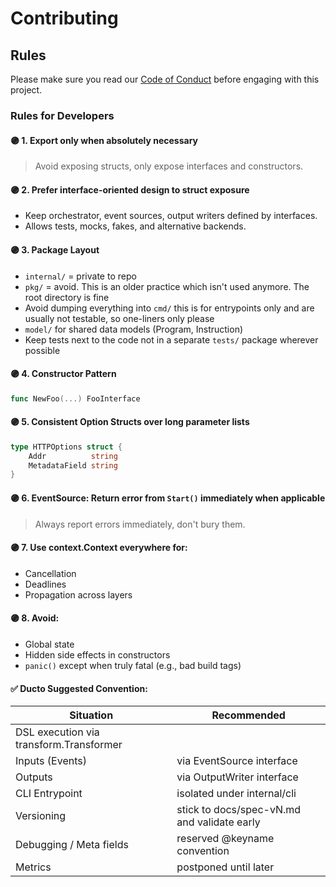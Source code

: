 # Contributing

## Rules

Please make sure you read our [Code of Conduct](./CODE_OF_CONDUCT.md) before engaging with this project.

### Rules for Developers

#### 🟣 1. Export only when absolutely necessary
> Avoid exposing structs, only expose interfaces and constructors.

#### 🟣 2. Prefer interface-oriented design to struct exposure
- Keep orchestrator, event sources, output writers defined by interfaces.
- Allows tests, mocks, fakes, and alternative backends.

#### 🟣 3. Package Layout
- `internal/` = private to repo
- `pkg/` = avoid. This is an older practice which isn't used anymore. The root directory is fine
- Avoid dumping everything into `cmd/` this is for entrypoints only and are usually not testable, so one-liners only please
- `model/` for shared data models (Program, Instruction)
- Keep tests next to the code not in a separate `tests/` package wherever possible

#### 🟣 4. Constructor Pattern
```go
func NewFoo(...) FooInterface
```

#### 🟣 5. Consistent Option Structs over long parameter lists
```go
type HTTPOptions struct {
    Addr          string
    MetadataField string
}
```

#### 🟣 6. EventSource: Return error from `Start()` immediately when applicable
> Always report errors immediately, don't bury them.

#### 🟣 7. Use context.Context everywhere for:
- Cancellation
- Deadlines
- Propagation across layers

#### 🟣 8. Avoid:
- Global state
- Hidden side effects in constructors
- `panic()` except when truly fatal (e.g., bad build tags)

#### ✅ Ducto Suggested Convention:
| Situation                               | Recommended                                 |
|-----------------------------------------|---------------------------------------------|
| DSL execution	via transform.Transformer |
| Inputs (Events)                         | via EventSource interface                   |
| Outputs                                 | via OutputWriter interface                  |
| CLI Entrypoint                          | isolated under internal/cli                 |
| Versioning                              | stick to docs/spec-vN.md and validate early |
| Debugging / Meta fields                 | reserved @keyname convention                |
| Metrics                                 | postponed until later                       |

